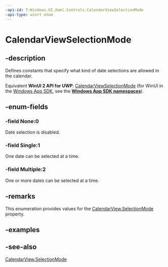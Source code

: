 ```yaml
---
-api-id: T:Windows.UI.Xaml.Controls.CalendarViewSelectionMode
-api-type: winrt enum
---
```


<!-- Enumeration syntax
public enum Windows.UI.Xaml.Controls.CalendarViewSelectionMode : int
-->

# CalendarViewSelectionMode

## -description
Defines constants that specify what kind of date selections are allowed in the calendar.

Equivalent **WinUI 2 API for UWP**: [CalendarViewSelectionMode](/windows/winui/api/microsoft.ui.xaml.controls.calendarviewselectionmode) (for WinUI in the [Windows App SDK](/windows/apps/windows-app-sdk/), see the **[Windows App SDK namespaces](/windows/windows-app-sdk/api/winrt/)**).

## -enum-fields
### -field None:0
Date selection is disabled.

### -field Single:1
One date can be selected at a time.

### -field Multiple:2
One or more dates can be selected at a time.


## -remarks
This enumeration provides values for the [CalendarView.SelectionMode](calendarview_selectionmode.md) property.

## -examples

## -see-also
[CalendarView.SelectionMode](calendarview_selectionmode.md)
